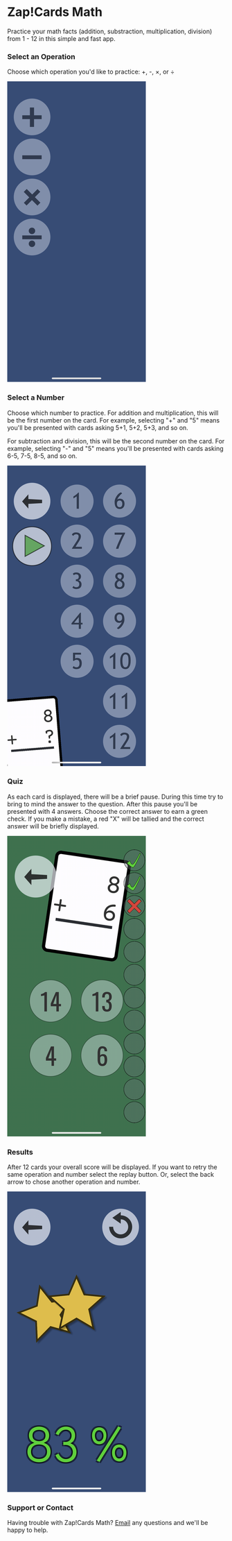 # Zap!Cards Math
Practice your math facts (addition, substraction, multiplication, division) from 1 - 12 in this simple and fast app.


### Select an Operation
Choose which operation you'd like to practice: +, -, ×, or ÷

![Select an Operation Screenshot](/screenshot-select-op.png)


### Select a Number
Choose which number to practice.  For addition and multiplication, this will be the first number on the card.  For example, selecting "+" and "5" means you'll be presented with cards asking 5+1, 5+2, 5+3, and so on.

For subtraction and division, this will be the second number on the card.  For example, selecting "-" and "5" means you'll be presented with cards asking 6-5, 7-5, 8-5, and so on.

![Select a Number Screenshot](/screenshot-select-num.png)



### Quiz
As each card is displayed, there will be a brief pause.  During this time try to bring to mind the answer to the question.  After this pause you'll be presented with 4 answers.  Choose the correct answer to earn a green check.  If you make a mistake, a red "X" will be tallied and the correct answer will be briefly displayed.

![Quiz Screenshot](/screenshot-quiz.png)



### Results
After 12 cards your overall score will be displayed.  If you want to retry the same operation and number select the replay button.  Or, select the back arrow to chose another operation and number.

![Results Screenshot](/screenshot-grade.png)

### Support or Contact

Having trouble with Zap!Cards Math?
[Email](mailto:zap-math@harper.link) any questions and we'll be happy to help.

